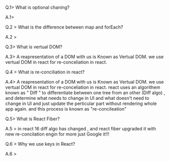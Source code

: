 Q.1> What is optional chaning?

A.1> 

Q.2 > What is the difference between map and forEach?

A.2 > 

Q.3> What is vertual DOM?

A.3> A reapresentation of a DOM with us is Known as Vertual DOM. we use vertual DOM in react for re-conceliation in react.

Q.4 > What is re-conciliation in react?

A.4> A reapresentation of a DOM with us is Known as Vertual DOM. we use vertual DOM in react for re-conceliation in react. react uses an algorithem known as " Diff " to differentiate between one tree from an other (Diff algo) , and  determine what needs to change in UI and what doesn't need to change in UI and just update the perticular part without rendering whole app again. and this process is known as  "re-concileation"

Q.5> What is React Fiber?

A.5 > in react 16 diff algo has changed , and react fiber upgraded it with  new re-concilation engin for more just Google it!!!

Q.6 > Why we use keys in React?

A.6 > 